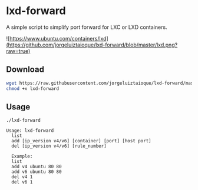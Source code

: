 
# lxd-forward

A simple script to simplify port forward for LXC or LXD containers.

![https://www.ubuntu.com/containers/lxd](https://github.com/jorgeluiztaioque/lxd-forward/blob/master/lxd.png?raw=true)

## Download

```bash
wget https://raw.githubusercontent.com/jorgeluiztaioque/lxd-forward/master/lxd-forward
chmod +x lxd-forward
```

## Usage

```
./lxd-forward

Usage: lxd-forward
  list
  add [ip_version v4/v6] [container] [port] [host port]
  del [ip_version v4/v6] [rule_number]

  Example:
  list
  add v4 ubuntu 80 80
  add v6 ubuntu 80 80
  del v4 1
  del v6 1
```
